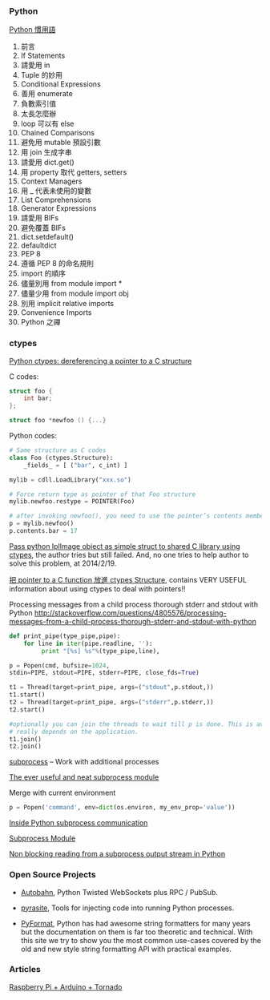 
### Python

[Python 慣用語](http://seanlin.logdown.com/posts/239883-python-idioms)

1. 前言
2. If Statements
3. 請愛用 in
4. Tuple 的妙用
5. Conditional Expressions
6. 善用 enumerate
7. 負數索引值
8. 太長怎麼辦
9. loop 可以有 else
10. Chained Comparisons
11. 避免用 mutable 預設引數
12. 用 join 生成字串
13. 請愛用 dict.get()
14. 用 property 取代 getters, setters
15. Context Managers
16. 用 _ 代表未使用的變數
17. List Comprehensions
18. Generator Expressions
19. 請愛用 BIFs
20. 避免覆蓋 BIFs
21. dict.setdefault()
22. defaultdict
23. PEP 8
24. 遵循 PEP 8 的命名規則
25. import 的順序
26. 儘量別用 from module import *
27. 儘量少用 from module import obj
28. 別用 implicit relative imports
29. Convenience Imports
30. Python 之禪

### ctypes

[Python ctypes: dereferencing a pointer to a C structure](http://tentacles666.wordpress.com/2012/01/21/python-ctypes-dereferencing-a-pointer-to-a-c/)

C codes:

```c
struct foo {
    int bar;
};

struct foo *newfoo () {...}
```

Python codes:

```python
# Same structure as C codes
class Foo (ctypes.Structure):
    _fields_ = [ ("bar", c_int) ]

mylib = cdll.LoadLibrary("xxx.so")

# Force return type as pointer of that Foo structure
mylib.newfoo.restype = POINTER(Foo)

# after invoking newfoo(), you need to use the pointer’s contents member to dereference it
p = mylib.newfoo()
p.contents.bar = 17
```

[Pass python IplImage object as simple struct to shared C library using ctypes](http://www.solutionoferror.com/python/pass-python-iplimage-object-as-simple-struct-to-shared-c-library-using-ctyp-51301.asp), the author tries but still failed. And, no one tries to help author to solve this problem, at 2014/2/19.

[把 pointer to a C function 放進 ctypes Structure](https://groups.google.com/forum/#!topic/pythontw/jMfm-ZgxpNY), contains VERY USEFUL information about using ctypes to deal with pointers!!


Processing messages from a child process thorough stderr and stdout with Python
http://stackoverflow.com/questions/4805576/processing-messages-from-a-child-process-thorough-stderr-and-stdout-with-python

```python
def print_pipe(type_pipe,pipe):
    for line in iter(pipe.readline, ''):
         print "[%s] %s"%(type_pipe,line),

p = Popen(cmd, bufsize=1024,
stdin=PIPE, stdout=PIPE, stderr=PIPE, close_fds=True)

t1 = Thread(target=print_pipe, args=("stdout",p.stdout,))
t1.start()
t2 = Thread(target=print_pipe, args=("stderr",p.stderr,))
t2.start()

#optionally you can join the threads to wait till p is done. This is avoidable but it 
# really depends on the application.
t1.join()
t2.join()
```

[subprocess](http://pymotw.com/2/subprocess/) – Work with additional processes


[The ever useful and neat subprocess module](http://sharats.me/the-ever-useful-and-neat-subprocess-module.html#watching-both-stdout-and-stderr)

Merge with current environment

```python
p = Popen('command', env=dict(os.environ, my_env_prop='value'))
```

[Inside Python subprocess communication](http://znasibov.info/blog/inside_python_subprocess_communication.html)

[Subprocess Module](http://www.bogotobogo.com/python/python_subprocess_module.php)

[Non blocking reading from a subprocess output stream in Python](http://eyalarubas.com/python-subproc-nonblock.html)




### Open Source Projects

- [Autobahn](https://github.com/yOPERO/Autobahn), Python Twisted WebSockets plus RPC / PubSub.

- [pyrasite](http://pyrasite.com/), Tools for injecting code into running Python processes.

- [PyFormat](http://pyformat.info/), Python has had awesome string formatters for many years but the documentation on them is far too theoretic and technical. With this site we try to show you the most common use-cases covered by the old and new style string formatting API with practical examples.


### Articles

[Raspberry Pi + Arduino + Tornado](http://niltoid.com/blog/raspberry-pi-arduino-tornado/)